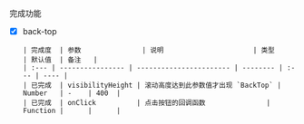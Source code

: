 完成功能

- [x] back-top

      | 完成度  | 参数               | 说明                      | 类型       | 默认值  | 备注   |
      | :--- | ---------------- | ----------------------- | -------- | :--- | ---- |
      | 已完成  | visibilityHeight | 滚动高度达到此参数值才出现 `BackTop` | Number   | -    | 400  |
      | 已完成  | onClick          | 点击按钮的回调函数               | Function |      |      |


